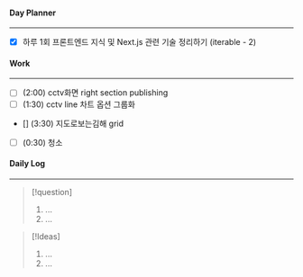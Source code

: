 
#### Day Planner
---
- [x] 하루 1회 프론트엔드 지식 및 Next.js 관련 기술 정리하기 (iterable - 2)


#### Work
---
- [ ] (2:00) cctv화면 right section publishing
- [ ] (1:30) cctv line 차트 옵션 그룹화
- [] (3:30) 지도로보는김해 grid  
- [ ] (0:30) 청소


#### Daily Log
---
> [!question]
> 1. ...
> 2. ...

> [!Ideas]
> 1. ...
> 2. ...



